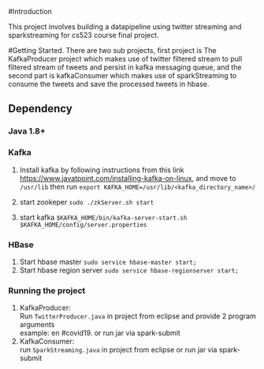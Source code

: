 #Introduction

This project involves building a datapipeline using twitter streaming and sparkstreaming for cs523 course final project.

#Getting Started.
There are two sub projects, first project is The KafkaProducer project which makes use of twitter filtered stream to pull filtered stream of tweets and persist in kafka messaging queue, and the second part is kafkaConsumer which makes use of sparkStreaming to consume the tweets and save the processed tweets in hbase.

## Dependency

### Java 1.8+

### Kafka
1. Install kafka by following instructions from this link https://www.javatpoint.com/installing-kafka-on-linux, and move to `/usr/lib` then run `export KAFKA_HOME=/usr/lib/<kafka_directory_name>/`

2. start zookeper
`sudo ./zkServer.sh start`

3. start kafka
`$KAFKA_HOME/bin/kafka-server-start.sh $KAFKA_HOME/config/server.properties`

### HBase
1. Start hbase master
`sudo service hbase-master start;`
2. Start hbase region server
`sudo service hbase-regionserver start;`

### Running the project

1. KafkaProducer: \
Run `TwitterProducer.java` in project from eclipse and provide 2 program arguments \
example: en #covid19. or run jar via spark-submit
2. KafkaConsumer: \
run `SparkStreaming.java` in project from eclipse or run jar via spark-submit